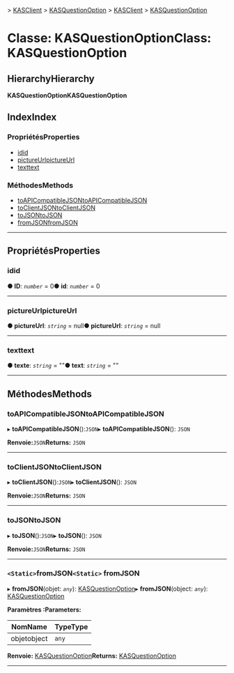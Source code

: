 <span data-ttu-id="007c1-101">[](../README.md) > [KASClient](../modules/kasclient.md) > [KASQuestionOption](../classes/kasclient.kasquestionoption.md)</span><span class="sxs-lookup"><span data-stu-id="007c1-101">[](../README.md) > [KASClient](../modules/kasclient.md) > [KASQuestionOption](../classes/kasclient.kasquestionoption.md)</span></span>

# <a name="class-kasquestionoption"></a><span data-ttu-id="007c1-102">Classe: KASQuestionOption</span><span class="sxs-lookup"><span data-stu-id="007c1-102">Class: KASQuestionOption</span></span>

## <a name="hierarchy"></a><span data-ttu-id="007c1-103">Hierarchy</span><span class="sxs-lookup"><span data-stu-id="007c1-103">Hierarchy</span></span>

<span data-ttu-id="007c1-104">**KASQuestionOption**</span><span class="sxs-lookup"><span data-stu-id="007c1-104">**KASQuestionOption**</span></span>

## <a name="index"></a><span data-ttu-id="007c1-105">Index</span><span class="sxs-lookup"><span data-stu-id="007c1-105">Index</span></span>

### <a name="properties"></a><span data-ttu-id="007c1-106">Propriétés</span><span class="sxs-lookup"><span data-stu-id="007c1-106">Properties</span></span>

* [<span data-ttu-id="007c1-107">id</span><span class="sxs-lookup"><span data-stu-id="007c1-107">id</span></span>](kasclient.kasquestionoption.md#id)
* [<span data-ttu-id="007c1-108">pictureUrl</span><span class="sxs-lookup"><span data-stu-id="007c1-108">pictureUrl</span></span>](kasclient.kasquestionoption.md#pictureurl)
* [<span data-ttu-id="007c1-109">text</span><span class="sxs-lookup"><span data-stu-id="007c1-109">text</span></span>](kasclient.kasquestionoption.md#text)
### <a name="methods"></a><span data-ttu-id="007c1-110">Méthodes</span><span class="sxs-lookup"><span data-stu-id="007c1-110">Methods</span></span>

* [<span data-ttu-id="007c1-111">toAPICompatibleJSON</span><span class="sxs-lookup"><span data-stu-id="007c1-111">toAPICompatibleJSON</span></span>](kasclient.kasquestionoption.md#toapicompatiblejson)
* [<span data-ttu-id="007c1-112">toClientJSON</span><span class="sxs-lookup"><span data-stu-id="007c1-112">toClientJSON</span></span>](kasclient.kasquestionoption.md#toclientjson)
* [<span data-ttu-id="007c1-113">toJSON</span><span class="sxs-lookup"><span data-stu-id="007c1-113">toJSON</span></span>](kasclient.kasquestionoption.md#tojson)
* [<span data-ttu-id="007c1-114">fromJSON</span><span class="sxs-lookup"><span data-stu-id="007c1-114">fromJSON</span></span>](kasclient.kasquestionoption.md#fromjson)

---

## <a name="properties"></a><span data-ttu-id="007c1-115">Propriétés</span><span class="sxs-lookup"><span data-stu-id="007c1-115">Properties</span></span>

<a id="id"></a>

###  <a name="id"></a><span data-ttu-id="007c1-116">id</span><span class="sxs-lookup"><span data-stu-id="007c1-116">id</span></span>

<span data-ttu-id="007c1-117">**● ID**: *`number`* = 0</span><span class="sxs-lookup"><span data-stu-id="007c1-117">**● id**: *`number`* = 0</span></span>

___

<a id="pictureurl"></a>

###  <a name="pictureurl"></a><span data-ttu-id="007c1-118">pictureUrl</span><span class="sxs-lookup"><span data-stu-id="007c1-118">pictureUrl</span></span>

<span data-ttu-id="007c1-119">**● pictureUrl**: *`string`* = null</span><span class="sxs-lookup"><span data-stu-id="007c1-119">**● pictureUrl**: *`string`* =  null</span></span>

___

<a id="text"></a>

###  <a name="text"></a><span data-ttu-id="007c1-120">text</span><span class="sxs-lookup"><span data-stu-id="007c1-120">text</span></span>

<span data-ttu-id="007c1-121">**● texte**: *`string`* = ""</span><span class="sxs-lookup"><span data-stu-id="007c1-121">**● text**: *`string`* = ""</span></span>

___

## <a name="methods"></a><span data-ttu-id="007c1-122">Méthodes</span><span class="sxs-lookup"><span data-stu-id="007c1-122">Methods</span></span>

<a id="toapicompatiblejson"></a>

###  <a name="toapicompatiblejson"></a><span data-ttu-id="007c1-123">toAPICompatibleJSON</span><span class="sxs-lookup"><span data-stu-id="007c1-123">toAPICompatibleJSON</span></span>

<span data-ttu-id="007c1-124">▸ **toAPICompatibleJSON**():`JSON`</span><span class="sxs-lookup"><span data-stu-id="007c1-124">▸ **toAPICompatibleJSON**(): `JSON`</span></span>

<span data-ttu-id="007c1-125">**Renvoie:**`JSON`</span><span class="sxs-lookup"><span data-stu-id="007c1-125">**Returns:** `JSON`</span></span>

___

<a id="toclientjson"></a>

###  <a name="toclientjson"></a><span data-ttu-id="007c1-126">toClientJSON</span><span class="sxs-lookup"><span data-stu-id="007c1-126">toClientJSON</span></span>

<span data-ttu-id="007c1-127">▸ **toClientJSON**():`JSON`</span><span class="sxs-lookup"><span data-stu-id="007c1-127">▸ **toClientJSON**(): `JSON`</span></span>

<span data-ttu-id="007c1-128">**Renvoie:**`JSON`</span><span class="sxs-lookup"><span data-stu-id="007c1-128">**Returns:** `JSON`</span></span>

___

<a id="tojson"></a>

###  <a name="tojson"></a><span data-ttu-id="007c1-129">toJSON</span><span class="sxs-lookup"><span data-stu-id="007c1-129">toJSON</span></span>

<span data-ttu-id="007c1-130">▸ **toJSON**():`JSON`</span><span class="sxs-lookup"><span data-stu-id="007c1-130">▸ **toJSON**(): `JSON`</span></span>

<span data-ttu-id="007c1-131">**Renvoie:**`JSON`</span><span class="sxs-lookup"><span data-stu-id="007c1-131">**Returns:** `JSON`</span></span>

___

<a id="fromjson"></a>

### <a name="static-fromjson"></a><span data-ttu-id="007c1-132">`<Static>`fromJSON</span><span class="sxs-lookup"><span data-stu-id="007c1-132">`<Static>` fromJSON</span></span>

<span data-ttu-id="007c1-133">▸ **fromJSON**(objet: *`any`*): [KASQuestionOption](kasclient.kasquestionoption.md)</span><span class="sxs-lookup"><span data-stu-id="007c1-133">▸ **fromJSON**(object: *`any`*): [KASQuestionOption](kasclient.kasquestionoption.md)</span></span>

<span data-ttu-id="007c1-134">**Paramètres :**</span><span class="sxs-lookup"><span data-stu-id="007c1-134">**Parameters:**</span></span>

| <span data-ttu-id="007c1-135">Nom</span><span class="sxs-lookup"><span data-stu-id="007c1-135">Name</span></span> | <span data-ttu-id="007c1-136">Type</span><span class="sxs-lookup"><span data-stu-id="007c1-136">Type</span></span> |
| ------ | ------ |
| <span data-ttu-id="007c1-137">objet</span><span class="sxs-lookup"><span data-stu-id="007c1-137">object</span></span> | `any` |

<span data-ttu-id="007c1-138">**Renvoie:** [KASQuestionOption](kasclient.kasquestionoption.md)</span><span class="sxs-lookup"><span data-stu-id="007c1-138">**Returns:** [KASQuestionOption](kasclient.kasquestionoption.md)</span></span>

___

